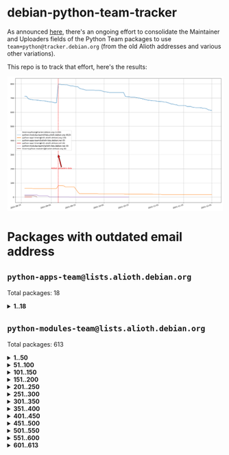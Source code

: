 # debian-python-team-tracker



As announced [here](https://lists.debian.org/debian-python/2021/08/msg00006.html), there's an ongoing effort to consolidate the Maintainer and Uploaders fields of the Python Team packages to use `team+python@tracker.debian.org` (from the old Alioth addresses and various other variations).



This repo is to track that effort, here's the results:



![Python team emails](images/python_team_emails.svg)


# Packages with outdated email address

## `python-apps-team@lists.alioth.debian.org`
Total packages: 18
<details>
<summary><b>1..18</b></summary>


| # | Package | Version |
| --- | --- | --- |
| 1 | [ctop](https://tracker.debian.org/ctop) | 1.0.0-2.1 |
| 2 | [cython](https://tracker.debian.org/cython) | 0.29.14-1 |
| 3 | [db2twitter](https://tracker.debian.org/db2twitter) | 0.6-1.1 |
| 4 | [dodgy](https://tracker.debian.org/dodgy) | 0.1.9-3 |
| 5 | [etm](https://tracker.debian.org/etm) | 3.2.30-1.1 |
| 6 | [firmware-microbit-micropython](https://tracker.debian.org/firmware-microbit-micropython) | 1.0.1-2 |
| 7 | [freealchemist](https://tracker.debian.org/freealchemist) | 0.5-1.1 |
| 8 | [kanboard-cli](https://tracker.debian.org/kanboard-cli) | 0.0.2-1.1 |
| 9 | [lightyears](https://tracker.debian.org/lightyears) | 1.4-2 |
| 10 | [muttdown](https://tracker.debian.org/muttdown) | 0.3.4-1 |
| 11 | [pelican](https://tracker.debian.org/pelican) | 4.0.1+dfsg-1.1 |
| 12 | [pipenv](https://tracker.debian.org/pipenv) | 11.9.0-1.1 |
| 13 | [prospector](https://tracker.debian.org/prospector) | 1.1.7-2 |
| 14 | [pybik](https://tracker.debian.org/pybik) | 3.0-3.1 |
| 15 | [retweet](https://tracker.debian.org/retweet) | 0.10-1.1 |
| 16 | [sen](https://tracker.debian.org/sen) | 0.6.1-0.1 |
| 17 | [sinntp](https://tracker.debian.org/sinntp) | 1.6-1.2 |
| 18 | [smem](https://tracker.debian.org/smem) | 1.5-1.1 |
</details>

## `python-modules-team@lists.alioth.debian.org`
Total packages: 613
<details>
<summary><b>1..50</b></summary>


| # | Package | Version |
| --- | --- | --- |
| 1 | [anorack](https://tracker.debian.org/anorack) | 0.2.7-1 |
| 2 | [anosql](https://tracker.debian.org/anosql) | 1.0.1-1 |
| 3 | [appdirs](https://tracker.debian.org/appdirs) | 1.4.4-1 |
| 4 | [asn1crypto](https://tracker.debian.org/asn1crypto) | 1.4.0-1 |
| 5 | [astral](https://tracker.debian.org/astral) | 1.6.1-2 |
| 6 | [authres](https://tracker.debian.org/authres) | 1.2.0-2 |
| 7 | [automat](https://tracker.debian.org/automat) | 20.2.0-1 |
| 8 | [azure-cosmos-table-python](https://tracker.debian.org/azure-cosmos-table-python) | 1.0.5+git20191025-5 |
| 9 | [bdist-nsi](https://tracker.debian.org/bdist-nsi) | 0.1.5-2 |
| 10 | [behave](https://tracker.debian.org/behave) | 1.2.6-3 |
| 11 | [bernhard](https://tracker.debian.org/bernhard) | 0.2.6-2 |
| 12 | [betamax](https://tracker.debian.org/betamax) | 0.8.1-2 |
| 13 | [bibtexparser](https://tracker.debian.org/bibtexparser) | 1.1.0+ds-3 |
| 14 | [binaryornot](https://tracker.debian.org/binaryornot) | 0.4.4+dfsg-4 |
| 15 | [bitstruct](https://tracker.debian.org/bitstruct) | 8.9.0-1 |
| 16 | [case](https://tracker.debian.org/case) | 1.5.3+dfsg-3 |
| 17 | [cerealizer](https://tracker.debian.org/cerealizer) | 0.8.1-3 |
| 18 | [chardet](https://tracker.debian.org/chardet) | 4.0.0-1 |
| 19 | [chargebee-python](https://tracker.debian.org/chargebee-python) | 1.6.6-1 |
| 20 | [chargebee2-python](https://tracker.debian.org/chargebee2-python) | 2.7.3-1 |
| 21 | [circuits](https://tracker.debian.org/circuits) | 3.1.0+ds1-2 |
| 22 | [codicefiscale](https://tracker.debian.org/codicefiscale) | 0.9+ds0-2 |
| 23 | [colorclass](https://tracker.debian.org/colorclass) | 2.2.0-2.1 |
| 24 | [colorspacious](https://tracker.debian.org/colorspacious) | 1.1.2-2 |
| 25 | [commonmark](https://tracker.debian.org/commonmark) | 0.9.1-3 |
| 26 | [constantly](https://tracker.debian.org/constantly) | 15.1.0-2 |
| 27 | [contextlib2](https://tracker.debian.org/contextlib2) | 0.6.0.post1-1 |
| 28 | [cookiecutter](https://tracker.debian.org/cookiecutter) | 1.7.3-1 |
| 29 | [coreapi](https://tracker.debian.org/coreapi) | 2.3.3-4 |
| 30 | [coreschema](https://tracker.debian.org/coreschema) | 0.0.4-3 |
| 31 | [cov-core](https://tracker.debian.org/cov-core) | 1.15.0-3 |
| 32 | [cppy](https://tracker.debian.org/cppy) | 1.1.0-2 |
| 33 | [cram](https://tracker.debian.org/cram) | 0.7-4 |
| 34 | [cssutils](https://tracker.debian.org/cssutils) | 1.0.2-3 |
| 35 | [d2to1](https://tracker.debian.org/d2to1) | 0.2.12-2 |
| 36 | [deap](https://tracker.debian.org/deap) | 1.3.1-2 |
| 37 | [debiancontributors](https://tracker.debian.org/debiancontributors) | 0.7.8-2 |
| 38 | [devpi-common](https://tracker.debian.org/devpi-common) | 3.2.2-1.1 |
| 39 | [django-ajax-selects](https://tracker.debian.org/django-ajax-selects) | 1.7.0-3 |
| 40 | [django-anymail](https://tracker.debian.org/django-anymail) | 7.1.0-1 |
| 41 | [django-bitfield](https://tracker.debian.org/django-bitfield) | 1.9.6-2 |
| 42 | [django-dirtyfields](https://tracker.debian.org/django-dirtyfields) | 1.3.1-2 |
| 43 | [django-downloadview](https://tracker.debian.org/django-downloadview) | 2.1.1-1 |
| 44 | [django-environ](https://tracker.debian.org/django-environ) | 0.4.4-2 |
| 45 | [django-filter](https://tracker.debian.org/django-filter) | 2.4.0-1 |
| 46 | [django-hvad](https://tracker.debian.org/django-hvad) | 1.8.0-1.1 |
| 47 | [django-impersonate](https://tracker.debian.org/django-impersonate) | 1.5-1 |
| 48 | [django-js-reverse](https://tracker.debian.org/django-js-reverse) | 0.7.3-1.1 |
| 49 | [django-macaddress](https://tracker.debian.org/django-macaddress) | 1.5.0-2 |
| 50 | [django-markupfield](https://tracker.debian.org/django-markupfield) | 2.0.0-1 |
</details>
<details>
<summary><b>51..100</b></summary>

| # | Package | Version |
| --- | --- | --- |
| 51 | [django-memoize](https://tracker.debian.org/django-memoize) | 2.2.0+dfsg-1 |
| 52 | [django-nose](https://tracker.debian.org/django-nose) | 1.4.6-2.1 |
| 53 | [django-notification](https://tracker.debian.org/django-notification) | 1.2.0-3 |
| 54 | [django-organizations](https://tracker.debian.org/django-organizations) | 1.1.2-1 |
| 55 | [django-pagination](https://tracker.debian.org/django-pagination) | 1.0.7-4 |
| 56 | [django-paintstore](https://tracker.debian.org/django-paintstore) | 0.2-4 |
| 57 | [django-picklefield](https://tracker.debian.org/django-picklefield) | 3.0.1-1 |
| 58 | [django-pipeline](https://tracker.debian.org/django-pipeline) | 1.6.14-3 |
| 59 | [django-q](https://tracker.debian.org/django-q) | 1.2.1-1 |
| 60 | [django-recurrence](https://tracker.debian.org/django-recurrence) | 1.10.3-1 |
| 61 | [django-redis-sessions](https://tracker.debian.org/django-redis-sessions) | 0.6.1-2 |
| 62 | [django-simple-redis-admin](https://tracker.debian.org/django-simple-redis-admin) | 1.4.0-2 |
| 63 | [django-stronghold](https://tracker.debian.org/django-stronghold) | 0.3.0+debian-2 |
| 64 | [django-webpack-loader](https://tracker.debian.org/django-webpack-loader) | 0.6.0-2 |
| 65 | [django-websocket-redis](https://tracker.debian.org/django-websocket-redis) | 0.4.7-2 |
| 66 | [django-wkhtmltopdf](https://tracker.debian.org/django-wkhtmltopdf) | 3.3.0-1 |
| 67 | [django-xmlrpc](https://tracker.debian.org/django-xmlrpc) | 0.1.8-2 |
| 68 | [djangorestframework-api-key](https://tracker.debian.org/djangorestframework-api-key) | 2.0.0-2 |
| 69 | [dkimpy](https://tracker.debian.org/dkimpy) | 1.0.5-1 |
| 70 | [dnsdiag](https://tracker.debian.org/dnsdiag) | 1.7.0-1.1 |
| 71 | [dockerpty](https://tracker.debian.org/dockerpty) | 0.4.1-2 |
| 72 | [dominate](https://tracker.debian.org/dominate) | 2.3.1-2 |
| 73 | [drf-generators](https://tracker.debian.org/drf-generators) | 0.5.0-1 |
| 74 | [elasticsearch-curator](https://tracker.debian.org/elasticsearch-curator) | 5.8.1-1 |
| 75 | [entrypoints](https://tracker.debian.org/entrypoints) | 0.3-3 |
| 76 | [enum34](https://tracker.debian.org/enum34) | 1.1.6-4 |
| 77 | [enzyme](https://tracker.debian.org/enzyme) | 0.4.1-2 |
| 78 | [exam](https://tracker.debian.org/exam) | 0.10.5-3 |
| 79 | [factory-boy](https://tracker.debian.org/factory-boy) | 2.11.1-3 |
| 80 | [faker](https://tracker.debian.org/faker) | 0.9.3-0.1 |
| 81 | [fakesleep](https://tracker.debian.org/fakesleep) | 0.1-2 |
| 82 | [fastchunking](https://tracker.debian.org/fastchunking) | 0.0.3-2 |
| 83 | [feedgenerator](https://tracker.debian.org/feedgenerator) | 1.9-2 |
| 84 | [flake8-polyfill](https://tracker.debian.org/flake8-polyfill) | 1.0.2-2 |
| 85 | [flask-api](https://tracker.debian.org/flask-api) | 1.1+dfsg-1.1 |
| 86 | [flask-babelex](https://tracker.debian.org/flask-babelex) | 0.9.4-1 |
| 87 | [flask-bcrypt](https://tracker.debian.org/flask-bcrypt) | 0.7.1-2 |
| 88 | [flask-compress](https://tracker.debian.org/flask-compress) | 1.4.0-3 |
| 89 | [flask-gravatar](https://tracker.debian.org/flask-gravatar) | 0.4.2-2 |
| 90 | [flask-htmlmin](https://tracker.debian.org/flask-htmlmin) | 1.3.2-2 |
| 91 | [flask-ldapconn](https://tracker.debian.org/flask-ldapconn) | 0.7.2-1.1 |
| 92 | [flask-limiter](https://tracker.debian.org/flask-limiter) | 1.0.1-2 |
| 93 | [flask-login](https://tracker.debian.org/flask-login) | 0.5.0-1 |
| 94 | [flask-mail](https://tracker.debian.org/flask-mail) | 0.9.1+dfsg1-1.1 |
| 95 | [flask-mongoengine](https://tracker.debian.org/flask-mongoengine) | 0.9.3-4 |
| 96 | [flask-multistatic](https://tracker.debian.org/flask-multistatic) | 1.0-2 |
| 97 | [flask-paranoid](https://tracker.debian.org/flask-paranoid) | 0.2.0-3.1 |
| 98 | [flask-script](https://tracker.debian.org/flask-script) | 2.0.6-2 |
| 99 | [flask-silk](https://tracker.debian.org/flask-silk) | 0.2-18 |
| 100 | [flask-wtf](https://tracker.debian.org/flask-wtf) | 0.14.3-1 |
</details>
<details>
<summary><b>101..150</b></summary>

| # | Package | Version |
| --- | --- | --- |
| 101 | [flufl.bounce](https://tracker.debian.org/flufl.bounce) | 3.0.1-1 |
| 102 | [flufl.enum](https://tracker.debian.org/flufl.enum) | 4.1.1-3 |
| 103 | [flufl.i18n](https://tracker.debian.org/flufl.i18n) | 3.0.1-1 |
| 104 | [flufl.lock](https://tracker.debian.org/flufl.lock) | 5.0.1-1 |
| 105 | [flufl.password](https://tracker.debian.org/flufl.password) | 1.3-3 |
| 106 | [flufl.testing](https://tracker.debian.org/flufl.testing) | 0.7-2 |
| 107 | [gerritlib](https://tracker.debian.org/gerritlib) | 0.8.0-2 |
| 108 | [gmplot](https://tracker.debian.org/gmplot) | 1.2.0-2 |
| 109 | [gtextfsm](https://tracker.debian.org/gtextfsm) | 1.1.0-2 |
| 110 | [gtts](https://tracker.debian.org/gtts) | 2.0.3-1 |
| 111 | [gtts-token](https://tracker.debian.org/gtts-token) | 1.1.3-1 |
| 112 | [guzzle-sphinx-theme](https://tracker.debian.org/guzzle-sphinx-theme) | 0.7.11-5 |
| 113 | [hachoir](https://tracker.debian.org/hachoir) | 3.1.0+dfsg-3 |
| 114 | [haproxy-log-analysis](https://tracker.debian.org/haproxy-log-analysis) | 2.0~b0-2 |
| 115 | [heapdict](https://tracker.debian.org/heapdict) | 1.0.1-1 |
| 116 | [hiro](https://tracker.debian.org/hiro) | 0.5-2 |
| 117 | [hypothesis-auto](https://tracker.debian.org/hypothesis-auto) | 1.1.4-2 |
| 118 | [importmagic](https://tracker.debian.org/importmagic) | 0.1.7-2 |
| 119 | [inflection](https://tracker.debian.org/inflection) | 0.3.1-2 |
| 120 | [isodate](https://tracker.debian.org/isodate) | 0.6.0-2 |
| 121 | [jaraco.itertools](https://tracker.debian.org/jaraco.itertools) | 2.0.1-4 |
| 122 | [javaproperties](https://tracker.debian.org/javaproperties) | 0.7.0-1 |
| 123 | [jpylyzer](https://tracker.debian.org/jpylyzer) | 2.0.0-3 |
| 124 | [json-tricks](https://tracker.debian.org/json-tricks) | 3.11.0-2 |
| 125 | [jsonhyperschema-codec](https://tracker.debian.org/jsonhyperschema-codec) | 1.0.3-2 |
| 126 | [junos-eznc](https://tracker.debian.org/junos-eznc) | 2.1.7-3 |
| 127 | [jupyter-sphinx-theme](https://tracker.debian.org/jupyter-sphinx-theme) | 0.0.6+ds1-10 |
| 128 | [kitchen](https://tracker.debian.org/kitchen) | 1.2.6-2 |
| 129 | [kivy](https://tracker.debian.org/kivy) | 1.11.0-2 |
| 130 | [lazr.delegates](https://tracker.debian.org/lazr.delegates) | 2.0.3-2 |
| 131 | [lazr.smtptest](https://tracker.debian.org/lazr.smtptest) | 2.0.3-2 |
| 132 | [lexicon](https://tracker.debian.org/lexicon) | 3.3.17-1 |
| 133 | [libthumbor](https://tracker.debian.org/libthumbor) | 1.3.3-2 |
| 134 | [logilab-constraint](https://tracker.debian.org/logilab-constraint) | 0.6.0-2 |
| 135 | [mako](https://tracker.debian.org/mako) | 1.1.3+ds1-2 |
| 136 | [manuel](https://tracker.debian.org/manuel) | 1.10.1-2 |
| 137 | [markupsafe](https://tracker.debian.org/markupsafe) | 1.1.1-1 |
| 138 | [mercurial-extension-utils](https://tracker.debian.org/mercurial-extension-utils) | 1.5.1-1 |
| 139 | [mercurial-extension-utils](https://tracker.debian.org/mercurial-extension-utils) | 1.5.1-3 |
| 140 | [mercurial-keyring](https://tracker.debian.org/mercurial-keyring) | 1.3.1-3 |
| 141 | [microsoft-authentication-extensions-for-python](https://tracker.debian.org/microsoft-authentication-extensions-for-python) | 0.3.0-1 |
| 142 | [milksnake](https://tracker.debian.org/milksnake) | 0.1.5-1 |
| 143 | [mimerender](https://tracker.debian.org/mimerender) | 0.6.0-2 |
| 144 | [mmllib](https://tracker.debian.org/mmllib) | 0.3.0.post1-2 |
| 145 | [mockldap](https://tracker.debian.org/mockldap) | 0.3.0-4 |
| 146 | [modernize](https://tracker.debian.org/modernize) | 0.7-2 |
| 147 | [moksha.common](https://tracker.debian.org/moksha.common) | 1.2.5-4 |
| 148 | [mrtparse](https://tracker.debian.org/mrtparse) | 1.6-2 |
| 149 | [musicbrainzngs](https://tracker.debian.org/musicbrainzngs) | 0.7.1-2 |
| 150 | [mutagen](https://tracker.debian.org/mutagen) | 1.45.1-2 |
</details>
<details>
<summary><b>151..200</b></summary>

| # | Package | Version |
| --- | --- | --- |
| 151 | [mwic](https://tracker.debian.org/mwic) | 0.7.8-1 |
| 152 | [mysql-connector-python](https://tracker.debian.org/mysql-connector-python) | 8.0.15-2 |
| 153 | [nb2plots](https://tracker.debian.org/nb2plots) | 0.6-2 |
| 154 | [netmiko](https://tracker.debian.org/netmiko) | 2.4.2-1 |
| 155 | [networkx](https://tracker.debian.org/networkx) | 2.5+ds-2 |
| 156 | [nose](https://tracker.debian.org/nose) | 1.3.7-6 |
| 157 | [nose2](https://tracker.debian.org/nose2) | 0.9.2-1 |
| 158 | [nose2-cov](https://tracker.debian.org/nose2-cov) | 1.0a4-3 |
| 159 | [ntplib](https://tracker.debian.org/ntplib) | 0.3.3-2 |
| 160 | [numpy-stl](https://tracker.debian.org/numpy-stl) | 2.9.0-1 |
| 161 | [numpydoc](https://tracker.debian.org/numpydoc) | 1.1.0-3 |
| 162 | [obsub](https://tracker.debian.org/obsub) | 0.2-4 |
| 163 | [okasha](https://tracker.debian.org/okasha) | 0.2.4-4 |
| 164 | [overpass](https://tracker.debian.org/overpass) | 0.7-1 |
| 165 | [pastescript](https://tracker.debian.org/pastescript) | 2.0.2-4 |
| 166 | [pcapy](https://tracker.debian.org/pcapy) | 0.11.4-2 |
| 167 | [pdfkit](https://tracker.debian.org/pdfkit) | 0.6.1-2 |
| 168 | [pep8](https://tracker.debian.org/pep8) | 1.7.1-9 |
| 169 | [pep8-naming](https://tracker.debian.org/pep8-naming) | 0.10.0-1 |
| 170 | [pg8000](https://tracker.debian.org/pg8000) | 1.10.6-2 |
| 171 | [pidcat](https://tracker.debian.org/pidcat) | 2.1.0-4 |
| 172 | [pilkit](https://tracker.debian.org/pilkit) | 2.0-3 |
| 173 | [plastex](https://tracker.debian.org/plastex) | 2.1-2 |
| 174 | [ply](https://tracker.debian.org/ply) | 3.11-4 |
| 175 | [portio](https://tracker.debian.org/portio) | 0.5-4 |
| 176 | [postgresfixture](https://tracker.debian.org/postgresfixture) | 0.4.2-1 |
| 177 | [power](https://tracker.debian.org/power) | 1.4+dfsg-4 |
| 178 | [pprintpp](https://tracker.debian.org/pprintpp) | 0.4.0-2 |
| 179 | [preggy](https://tracker.debian.org/preggy) | 1.4.4-1 |
| 180 | [prettytable](https://tracker.debian.org/prettytable) | 0.7.2-5 |
| 181 | [proxmoxer](https://tracker.debian.org/proxmoxer) | 1.0.3-2 |
| 182 | [ptable](https://tracker.debian.org/ptable) | 0.9.2-2 |
| 183 | [py-macaroon-bakery](https://tracker.debian.org/py-macaroon-bakery) | 1.3.1-1 |
| 184 | [py-radix](https://tracker.debian.org/py-radix) | 0.10.0-3 |
| 185 | [py3dns](https://tracker.debian.org/py3dns) | 3.2.1-1 |
| 186 | [pyasn1](https://tracker.debian.org/pyasn1) | 0.4.8-1 |
| 187 | [pybindgen](https://tracker.debian.org/pybindgen) | 0.20.0+dfsg1-2 |
| 188 | [pycairo](https://tracker.debian.org/pycairo) | 1.16.2-3 |
| 189 | [pycairo](https://tracker.debian.org/pycairo) | 1.16.2-4 |
| 190 | [pycallgraph](https://tracker.debian.org/pycallgraph) | 1.1.3-1.2 |
| 191 | [pycifrw](https://tracker.debian.org/pycifrw) | 4.4-2 |
| 192 | [pyclamd](https://tracker.debian.org/pyclamd) | 0.4.0-2 |
| 193 | [pycodestyle](https://tracker.debian.org/pycodestyle) | 2.6.0-1 |
| 194 | [pycparser](https://tracker.debian.org/pycparser) | 2.20-3 |
| 195 | [pycxx](https://tracker.debian.org/pycxx) | 7.1.4-0.2 |
| 196 | [pydbus](https://tracker.debian.org/pydbus) | 0.6.0-4 |
| 197 | [pydenticon](https://tracker.debian.org/pydenticon) | 0.3.1-2 |
| 198 | [pydispatcher](https://tracker.debian.org/pydispatcher) | 2.0.5-2 |
| 199 | [pydle](https://tracker.debian.org/pydle) | 0.9.4-2 |
| 200 | [pyeapi](https://tracker.debian.org/pyeapi) | 0.8.1-2 |
</details>
<details>
<summary><b>201..250</b></summary>

| # | Package | Version |
| --- | --- | --- |
| 201 | [pyee](https://tracker.debian.org/pyee) | 7.0.2-1 |
| 202 | [pyenchant](https://tracker.debian.org/pyenchant) | 3.2.0-1 |
| 203 | [pyfg](https://tracker.debian.org/pyfg) | 0.50-2 |
| 204 | [pyfiglet](https://tracker.debian.org/pyfiglet) | 0.8.0+dfsg-1 |
| 205 | [pyfribidi](https://tracker.debian.org/pyfribidi) | 0.12.0+repack-7 |
| 206 | [pygame](https://tracker.debian.org/pygame) | 1.9.6+dfsg-2 |
| 207 | [pygeoif](https://tracker.debian.org/pygeoif) | 0.7-2 |
| 208 | [pygments](https://tracker.debian.org/pygments) | 2.3.1+dfsg-3 |
| 209 | [pygtail](https://tracker.debian.org/pygtail) | 0.6.1-2 |
| 210 | [pygtkspellcheck](https://tracker.debian.org/pygtkspellcheck) | 4.0.5-2 |
| 211 | [pyhamcrest](https://tracker.debian.org/pyhamcrest) | 1.9.0-3 |
| 212 | [pyinotify](https://tracker.debian.org/pyinotify) | 0.9.6-1.3 |
| 213 | [pyiosxr](https://tracker.debian.org/pyiosxr) | 0.52-1.1 |
| 214 | [pyjavaproperties](https://tracker.debian.org/pyjavaproperties) | 0.7-2 |
| 215 | [pyjokes](https://tracker.debian.org/pyjokes) | 0.5.0-3 |
| 216 | [pykcs11](https://tracker.debian.org/pykcs11) | 1.5.10-1 |
| 217 | [pylama](https://tracker.debian.org/pylama) | 7.4.3-3 |
| 218 | [pylibmc](https://tracker.debian.org/pylibmc) | 1.5.2-3 |
| 219 | [pylint-celery](https://tracker.debian.org/pylint-celery) | 0.3-5 |
| 220 | [pylint-common](https://tracker.debian.org/pylint-common) | 0.2.5-4 |
| 221 | [pylint-django](https://tracker.debian.org/pylint-django) | 2.0.13-1 |
| 222 | [pylint-flask](https://tracker.debian.org/pylint-flask) | 0.5-4 |
| 223 | [pylint-plugin-utils](https://tracker.debian.org/pylint-plugin-utils) | 0.6-1 |
| 224 | [pymacs](https://tracker.debian.org/pymacs) | 0.25-3 |
| 225 | [pymodbus](https://tracker.debian.org/pymodbus) | 2.1.0+dfsg-2 |
| 226 | [pynag](https://tracker.debian.org/pynag) | 1.1.2+dfsg-2 |
| 227 | [pynliner](https://tracker.debian.org/pynliner) | 0.8.0-2 |
| 228 | [pyopengl](https://tracker.debian.org/pyopengl) | 3.1.5+dfsg-1 |
| 229 | [pyparsing](https://tracker.debian.org/pyparsing) | 2.4.7-1 |
| 230 | [pyphen](https://tracker.debian.org/pyphen) | 0.9.5-3 |
| 231 | [pyprind](https://tracker.debian.org/pyprind) | 2.11.2-2 |
| 232 | [pyquery](https://tracker.debian.org/pyquery) | 1.2.9-4 |
| 233 | [pyrad](https://tracker.debian.org/pyrad) | 2.1-2 |
| 234 | [pyrsistent](https://tracker.debian.org/pyrsistent) | 0.15.5-1 |
| 235 | [pysimplesoap](https://tracker.debian.org/pysimplesoap) | 1.16.2-3 |
| 236 | [pysmi](https://tracker.debian.org/pysmi) | 0.3.2-2 |
| 237 | [pysodium](https://tracker.debian.org/pysodium) | 0.7.0-2 |
| 238 | [pyspf](https://tracker.debian.org/pyspf) | 2.0.14-2 |
| 239 | [pysrt](https://tracker.debian.org/pysrt) | 1.0.1-2 |
| 240 | [pyssim](https://tracker.debian.org/pyssim) | 0.2-2 |
| 241 | [pytaglib](https://tracker.debian.org/pytaglib) | 0.3.6+dfsg-2 |
| 242 | [pytds](https://tracker.debian.org/pytds) | 1.10.0-1 |
| 243 | [pytest-arraydiff](https://tracker.debian.org/pytest-arraydiff) | 0.3-1 |
| 244 | [pytest-bdd](https://tracker.debian.org/pytest-bdd) | 3.2.1-1 |
| 245 | [pytest-cookies](https://tracker.debian.org/pytest-cookies) | 0.4.0-1 |
| 246 | [pytest-django](https://tracker.debian.org/pytest-django) | 3.5.1-1 |
| 247 | [pytest-expect](https://tracker.debian.org/pytest-expect) | 1.1.0-2 |
| 248 | [pytest-forked](https://tracker.debian.org/pytest-forked) | 1.3.0-1 |
| 249 | [pytest-httpbin](https://tracker.debian.org/pytest-httpbin) | 1.0.0-2 |
| 250 | [pytest-instafail](https://tracker.debian.org/pytest-instafail) | 0.4.2-1 |
</details>
<details>
<summary><b>251..300</b></summary>

| # | Package | Version |
| --- | --- | --- |
| 251 | [pytest-remotedata](https://tracker.debian.org/pytest-remotedata) | 0.3.2-1 |
| 252 | [pytest-runner](https://tracker.debian.org/pytest-runner) | 2.11.1-1.2 |
| 253 | [pytest-sugar](https://tracker.debian.org/pytest-sugar) | 0.9.4-1 |
| 254 | [pytest-tornado](https://tracker.debian.org/pytest-tornado) | 0.8.1-1 |
| 255 | [pytest-vcr](https://tracker.debian.org/pytest-vcr) | 1.0.2-2 |
| 256 | [python-activipy](https://tracker.debian.org/python-activipy) | 0.1-7 |
| 257 | [python-adal](https://tracker.debian.org/python-adal) | 1.2.2-1 |
| 258 | [python-aiohttp-session](https://tracker.debian.org/python-aiohttp-session) | 2.9.0-2 |
| 259 | [python-aioinflux](https://tracker.debian.org/python-aioinflux) | 0.9.0-2 |
| 260 | [python-aiomeasures](https://tracker.debian.org/python-aiomeasures) | 0.5.14-3 |
| 261 | [python-amqplib](https://tracker.debian.org/python-amqplib) | 1.0.2-2 |
| 262 | [python-apptools](https://tracker.debian.org/python-apptools) | 4.5.0-1.1 |
| 263 | [python-aptly](https://tracker.debian.org/python-aptly) | 0.12.10-2 |
| 264 | [python-args](https://tracker.debian.org/python-args) | 0.1.0-3 |
| 265 | [python-arpy](https://tracker.debian.org/python-arpy) | 1.1.1-4 |
| 266 | [python-astor](https://tracker.debian.org/python-astor) | 0.8.1-1 |
| 267 | [python-base58](https://tracker.debian.org/python-base58) | 1.0.3-1.1 |
| 268 | [python-bcdoc](https://tracker.debian.org/python-bcdoc) | 0.16.0-2 |
| 269 | [python-bioblend](https://tracker.debian.org/python-bioblend) | 0.7.0-3 |
| 270 | [python-bitbucket-api](https://tracker.debian.org/python-bitbucket-api) | 0.5.0-3 |
| 271 | [python-box](https://tracker.debian.org/python-box) | 3.4.6-2 |
| 272 | [python-btrees](https://tracker.debian.org/python-btrees) | 4.3.1-2 |
| 273 | [python-cachecontrol](https://tracker.debian.org/python-cachecontrol) | 0.12.6-1 |
| 274 | [python-can](https://tracker.debian.org/python-can) | 3.3.2.final~github-2 |
| 275 | [python-cement](https://tracker.debian.org/python-cement) | 2.10.0-2 |
| 276 | [python-cerberus](https://tracker.debian.org/python-cerberus) | 1.3.2-1 |
| 277 | [python-click-log](https://tracker.debian.org/python-click-log) | 0.2.1-2 |
| 278 | [python-clint](https://tracker.debian.org/python-clint) | 0.5.1-3 |
| 279 | [python-cluster](https://tracker.debian.org/python-cluster) | 1.3.3-3 |
| 280 | [python-cmarkgfm](https://tracker.debian.org/python-cmarkgfm) | 0.4.2-1 |
| 281 | [python-coloredlogs](https://tracker.debian.org/python-coloredlogs) | 7.3-2 |
| 282 | [python-colour](https://tracker.debian.org/python-colour) | 0.1.5-2 |
| 283 | [python-commentjson](https://tracker.debian.org/python-commentjson) | 0.8.3-2 |
| 284 | [python-consul](https://tracker.debian.org/python-consul) | 0.7.1-1.1 |
| 285 | [python-cookies](https://tracker.debian.org/python-cookies) | 2.2.1-3 |
| 286 | [python-cpuinfo](https://tracker.debian.org/python-cpuinfo) | 5.0.0-2 |
| 287 | [python-crcmod](https://tracker.debian.org/python-crcmod) | 1.7+dfsg-2 |
| 288 | [python-cs](https://tracker.debian.org/python-cs) | 2.7.1-1 |
| 289 | [python-cssselect2](https://tracker.debian.org/python-cssselect2) | 0.3.0-1 |
| 290 | [python-dbfread](https://tracker.debian.org/python-dbfread) | 2.0.7-3 |
| 291 | [python-decorator](https://tracker.debian.org/python-decorator) | 4.4.2-2 |
| 292 | [python-demjson](https://tracker.debian.org/python-demjson) | 2.2.4-5 |
| 293 | [python-diaspy](https://tracker.debian.org/python-diaspy) | 0.6.0-2 |
| 294 | [python-dict2xml](https://tracker.debian.org/python-dict2xml) | 1.7.0-1 |
| 295 | [python-dictobj](https://tracker.debian.org/python-dictobj) | 0.4-4 |
| 296 | [python-distro](https://tracker.debian.org/python-distro) | 1.5.0-1 |
| 297 | [python-distutils-extra](https://tracker.debian.org/python-distutils-extra) | 2.45 |
| 298 | [python-django-casclient](https://tracker.debian.org/python-django-casclient) | 1.5.3-1 |
| 299 | [python-django-dbconn-retry](https://tracker.debian.org/python-django-dbconn-retry) | 0.1.5-1.1 |
| 300 | [python-django-etcd-settings](https://tracker.debian.org/python-django-etcd-settings) | 0.1.13+dfsg-3 |
</details>
<details>
<summary><b>301..350</b></summary>

| # | Package | Version |
| --- | --- | --- |
| 301 | [python-django-gravatar2](https://tracker.debian.org/python-django-gravatar2) | 1.4.4-2 |
| 302 | [python-django-jsonfield](https://tracker.debian.org/python-django-jsonfield) | 1.4.0-2 |
| 303 | [python-django-push-notifications](https://tracker.debian.org/python-django-push-notifications) | 1.4.1-1 |
| 304 | [python-django-simple-history](https://tracker.debian.org/python-django-simple-history) | 2.7.0-1.1 |
| 305 | [python-django-split-settings](https://tracker.debian.org/python-django-split-settings) | 0.3.0-2 |
| 306 | [python-dnslib](https://tracker.debian.org/python-dnslib) | 0.9.14-1 |
| 307 | [python-docutils](https://tracker.debian.org/python-docutils) | 0.16+dfsg-2 |
| 308 | [python-doubleratchet](https://tracker.debian.org/python-doubleratchet) | 0.6.0-2 |
| 309 | [python-dpkt](https://tracker.debian.org/python-dpkt) | 1.9.2-2 |
| 310 | [python-easywebdav](https://tracker.debian.org/python-easywebdav) | 1.2.0-8 |
| 311 | [python-envisage](https://tracker.debian.org/python-envisage) | 4.9.0-2.1 |
| 312 | [python-envparse](https://tracker.debian.org/python-envparse) | 0.2.0-2 |
| 313 | [python-envs](https://tracker.debian.org/python-envs) | 1.2.6-1.1 |
| 314 | [python-epc](https://tracker.debian.org/python-epc) | 0.0.5-3 |
| 315 | [python-etcd](https://tracker.debian.org/python-etcd) | 0.4.5-2 |
| 316 | [python-ethtool](https://tracker.debian.org/python-ethtool) | 0.14-3 |
| 317 | [python-ewmh](https://tracker.debian.org/python-ewmh) | 0.1.6-2 |
| 318 | [python-exchangelib](https://tracker.debian.org/python-exchangelib) | 3.2.0-1 |
| 319 | [python-exotel](https://tracker.debian.org/python-exotel) | 0.1.5-2 |
| 320 | [python-fastimport](https://tracker.debian.org/python-fastimport) | 0.9.8-5 |
| 321 | [python-feather-format](https://tracker.debian.org/python-feather-format) | 0.3.1+dfsg1-4 |
| 322 | [python-flaky](https://tracker.debian.org/python-flaky) | 3.7.0-1 |
| 323 | [python-flask-marshmallow](https://tracker.debian.org/python-flask-marshmallow) | 0.10.1-4 |
| 324 | [python-flask-seeder](https://tracker.debian.org/python-flask-seeder) | 0.1~a2-2 |
| 325 | [python-ftputil](https://tracker.debian.org/python-ftputil) | 3.4-3 |
| 326 | [python-genty](https://tracker.debian.org/python-genty) | 1.3.2-1 |
| 327 | [python-geoip](https://tracker.debian.org/python-geoip) | 1.3.2-3 |
| 328 | [python-geoip2](https://tracker.debian.org/python-geoip2) | 2.9.0+dfsg1-2 |
| 329 | [python-getdns](https://tracker.debian.org/python-getdns) | 1.0.0~b1-2 |
| 330 | [python-gflags](https://tracker.debian.org/python-gflags) | 1.5.1-7 |
| 331 | [python-glob2](https://tracker.debian.org/python-glob2) | 0.5-3 |
| 332 | [python-guizero](https://tracker.debian.org/python-guizero) | 1.1.0+dfsg1-2 |
| 333 | [python-hashids](https://tracker.debian.org/python-hashids) | 1.3.1-1 |
| 334 | [python-hidapi](https://tracker.debian.org/python-hidapi) | 0.9.0.post3-2 |
| 335 | [python-hiredis](https://tracker.debian.org/python-hiredis) | 1.0.1-1 |
| 336 | [python-hpilo](https://tracker.debian.org/python-hpilo) | 4.3-3 |
| 337 | [python-html2text](https://tracker.debian.org/python-html2text) | 2020.1.16-1 |
| 338 | [python-http-parser](https://tracker.debian.org/python-http-parser) | 0.9.0-1 |
| 339 | [python-httptools](https://tracker.debian.org/python-httptools) | 0.1.1-1 |
| 340 | [python-icalendar](https://tracker.debian.org/python-icalendar) | 4.0.3-4 |
| 341 | [python-idna](https://tracker.debian.org/python-idna) | 2.10-1 |
| 342 | [python-iniparse](https://tracker.debian.org/python-iniparse) | 0.4-3 |
| 343 | [python-ipaddr](https://tracker.debian.org/python-ipaddr) | 2.2.0-4 |
| 344 | [python-ipaddress](https://tracker.debian.org/python-ipaddress) | 1.0.23-1 |
| 345 | [python-ipfix](https://tracker.debian.org/python-ipfix) | 0.9.7-2 |
| 346 | [python-irodsclient](https://tracker.debian.org/python-irodsclient) | 0.8.1-2 |
| 347 | [python-isc-dhcp-leases](https://tracker.debian.org/python-isc-dhcp-leases) | 0.9.1-2 |
| 348 | [python-iso3166](https://tracker.debian.org/python-iso3166) | 0.8.git20170319-2 |
| 349 | [python-isoweek](https://tracker.debian.org/python-isoweek) | 1.3.3-3 |
| 350 | [python-jmespath](https://tracker.debian.org/python-jmespath) | 0.10.0-1 |
</details>
<details>
<summary><b>351..400</b></summary>

| # | Package | Version |
| --- | --- | --- |
| 351 | [python-jsonrpc](https://tracker.debian.org/python-jsonrpc) | 1.13.0-1 |
| 352 | [python-junit-xml](https://tracker.debian.org/python-junit-xml) | 1.9-1 |
| 353 | [python-kanboard](https://tracker.debian.org/python-kanboard) | 1.0.1-1.1 |
| 354 | [python-keyring](https://tracker.debian.org/python-keyring) | 18.0.1-2 |
| 355 | [python-langdetect](https://tracker.debian.org/python-langdetect) | 1.0.7-4 |
| 356 | [python-ldap](https://tracker.debian.org/python-ldap) | 3.2.0-4 |
| 357 | [python-ldapdomaindump](https://tracker.debian.org/python-ldapdomaindump) | 0.9.3-1 |
| 358 | [python-libguess](https://tracker.debian.org/python-libguess) | 1.1-4 |
| 359 | [python-logfury](https://tracker.debian.org/python-logfury) | 0.1.2-4 |
| 360 | [python-lupa](https://tracker.debian.org/python-lupa) | 1.9+dfsg-1 |
| 361 | [python-mailer](https://tracker.debian.org/python-mailer) | 0.8.1-4 |
| 362 | [python-mastodon](https://tracker.debian.org/python-mastodon) | 1.5.1-1 |
| 363 | [python-mbed-host-tests](https://tracker.debian.org/python-mbed-host-tests) | 1.4.4-3 |
| 364 | [python-mbed-ls](https://tracker.debian.org/python-mbed-ls) | 1.6.2+dfsg-3 |
| 365 | [python-mccabe](https://tracker.debian.org/python-mccabe) | 0.6.1-3 |
| 366 | [python-measurement](https://tracker.debian.org/python-measurement) | 2.0.1-2 |
| 367 | [python-mechanize](https://tracker.debian.org/python-mechanize) | 1:0.4.5-2 |
| 368 | [python-meld3](https://tracker.debian.org/python-meld3) | 1.0.2-3 |
| 369 | [python-mnemonic](https://tracker.debian.org/python-mnemonic) | 0.19-1 |
| 370 | [python-model-mommy](https://tracker.debian.org/python-model-mommy) | 1.6.0-2 |
| 371 | [python-morris](https://tracker.debian.org/python-morris) | 1.2-2 |
| 372 | [python-mpegdash](https://tracker.debian.org/python-mpegdash) | 0.2.0-1 |
| 373 | [python-msrestazure](https://tracker.debian.org/python-msrestazure) | 0.6.2-1 |
| 374 | [python-multidict](https://tracker.debian.org/python-multidict) | 5.1.0-1 |
| 375 | [python-munch](https://tracker.debian.org/python-munch) | 2.3.2-2 |
| 376 | [python-murmurhash](https://tracker.debian.org/python-murmurhash) | 1.0.2-1 |
| 377 | [python-nacl](https://tracker.debian.org/python-nacl) | 1.4.0-1 |
| 378 | [python-nine](https://tracker.debian.org/python-nine) | 1.1.0-1 |
| 379 | [python-noise](https://tracker.debian.org/python-noise) | 1.2.3-3 |
| 380 | [python-notify2](https://tracker.debian.org/python-notify2) | 0.3-4 |
| 381 | [python-ntlm-auth](https://tracker.debian.org/python-ntlm-auth) | 1.4.0-1 |
| 382 | [python-oauth](https://tracker.debian.org/python-oauth) | 1.0.1-6 |
| 383 | [python-odf](https://tracker.debian.org/python-odf) | 1.4.1-1 |
| 384 | [python-offtrac](https://tracker.debian.org/python-offtrac) | 0.1.0-2.1 |
| 385 | [python-ofxclient](https://tracker.debian.org/python-ofxclient) | 2.0.4-2 |
| 386 | [python-opcua](https://tracker.debian.org/python-opcua) | 0.98.11-1 |
| 387 | [python-openid-cla](https://tracker.debian.org/python-openid-cla) | 1.2-2 |
| 388 | [python-openid-teams](https://tracker.debian.org/python-openid-teams) | 1.2-2 |
| 389 | [python-openidc-client](https://tracker.debian.org/python-openidc-client) | 0.6.0-1.1 |
| 390 | [python-opentimestamps](https://tracker.debian.org/python-opentimestamps) | 0.4.1-1 |
| 391 | [python-padme](https://tracker.debian.org/python-padme) | 1.1.1-3 |
| 392 | [python-pampy](https://tracker.debian.org/python-pampy) | 1.8.4-2 |
| 393 | [python-pamqp](https://tracker.debian.org/python-pamqp) | 2.3.0-2 |
| 394 | [python-parse-type](https://tracker.debian.org/python-parse-type) | 0.3.4-3 |
| 395 | [python-path-and-address](https://tracker.debian.org/python-path-and-address) | 2.0.1-2 |
| 396 | [python-pathtools](https://tracker.debian.org/python-pathtools) | 0.1.2-4 |
| 397 | [python-paypal](https://tracker.debian.org/python-paypal) | 1.2.5-3 |
| 398 | [python-peakutils](https://tracker.debian.org/python-peakutils) | 1.3.3+ds-2 |
| 399 | [python-pem](https://tracker.debian.org/python-pem) | 19.1.0-1 |
| 400 | [python-persistent](https://tracker.debian.org/python-persistent) | 4.6.4-0.2 |
</details>
<details>
<summary><b>401..450</b></summary>

| # | Package | Version |
| --- | --- | --- |
| 401 | [python-pex](https://tracker.debian.org/python-pex) | 1.1.14-3.1 |
| 402 | [python-pgbouncer](https://tracker.debian.org/python-pgbouncer) | 0.0.9-3 |
| 403 | [python-pgpdump](https://tracker.debian.org/python-pgpdump) | 1.5-2 |
| 404 | [python-pgspecial](https://tracker.debian.org/python-pgspecial) | 1.11.10+dfsg1-1 |
| 405 | [python-phonenumbers](https://tracker.debian.org/python-phonenumbers) | 8.12.1-1 |
| 406 | [python-picklable-itertools](https://tracker.debian.org/python-picklable-itertools) | 0.1.1-3 |
| 407 | [python-pika](https://tracker.debian.org/python-pika) | 0.11.0-5 |
| 408 | [python-plac](https://tracker.debian.org/python-plac) | 0.9.6-1.1 |
| 409 | [python-plaster](https://tracker.debian.org/python-plaster) | 1.0-2 |
| 410 | [python-plaster-pastedeploy](https://tracker.debian.org/python-plaster-pastedeploy) | 0.5-3 |
| 411 | [python-prctl](https://tracker.debian.org/python-prctl) | 1.7-2 |
| 412 | [python-preshed](https://tracker.debian.org/python-preshed) | 3.0.2-1 |
| 413 | [python-pretend](https://tracker.debian.org/python-pretend) | 1.0.9-1 |
| 414 | [python-prettylog](https://tracker.debian.org/python-prettylog) | 0.1.0-2 |
| 415 | [python-priority](https://tracker.debian.org/python-priority) | 1.3.0-3 |
| 416 | [python-progress](https://tracker.debian.org/python-progress) | 1.5-1 |
| 417 | [python-progressbar](https://tracker.debian.org/python-progressbar) | 2.5-2 |
| 418 | [python-protego](https://tracker.debian.org/python-protego) | 0.1.16+dfsg-2 |
| 419 | [python-prov](https://tracker.debian.org/python-prov) | 1.5.2-2 |
| 420 | [python-pskc](https://tracker.debian.org/python-pskc) | 1.1-3 |
| 421 | [python-publicsuffix2](https://tracker.debian.org/python-publicsuffix2) | 2.20191221-2 |
| 422 | [python-py-zipkin](https://tracker.debian.org/python-py-zipkin) | 0.15.0-1.1 |
| 423 | [python-pyasn1-modules](https://tracker.debian.org/python-pyasn1-modules) | 0.2.1-1 |
| 424 | [python-pyface](https://tracker.debian.org/python-pyface) | 6.1.2-2 |
| 425 | [python-pyftpdlib](https://tracker.debian.org/python-pyftpdlib) | 1.5.4-2 |
| 426 | [python-pygerrit2](https://tracker.debian.org/python-pygerrit2) | 2.0.4-2 |
| 427 | [python-pygtrie](https://tracker.debian.org/python-pygtrie) | 2.2-1.1 |
| 428 | [python-pypump](https://tracker.debian.org/python-pypump) | 0.7-3 |
| 429 | [python-pysnmp4-apps](https://tracker.debian.org/python-pysnmp4-apps) | 0.3.2-2.2 |
| 430 | [python-pysnmp4-mibs](https://tracker.debian.org/python-pysnmp4-mibs) | 0.1.3-3 |
| 431 | [python-pytest-benchmark](https://tracker.debian.org/python-pytest-benchmark) | 3.2.2-2 |
| 432 | [python-pyvmomi](https://tracker.debian.org/python-pyvmomi) | 6.7.1-3 |
| 433 | [python-qtpy](https://tracker.debian.org/python-qtpy) | 1.9.0-3 |
| 434 | [python-rarfile](https://tracker.debian.org/python-rarfile) | 3.1-1 |
| 435 | [python-ratelimiter](https://tracker.debian.org/python-ratelimiter) | 1.2.0.post0-1 |
| 436 | [python-redisearch-py](https://tracker.debian.org/python-redisearch-py) | 1.0.0-1 |
| 437 | [python-releases](https://tracker.debian.org/python-releases) | 1.6.3-1 |
| 438 | [python-repoze.lru](https://tracker.debian.org/python-repoze.lru) | 0.7-2 |
| 439 | [python-repoze.sphinx.autointerface](https://tracker.debian.org/python-repoze.sphinx.autointerface) | 0.8-0.2 |
| 440 | [python-repoze.tm2](https://tracker.debian.org/python-repoze.tm2) | 2.0-2 |
| 441 | [python-requests-cache](https://tracker.debian.org/python-requests-cache) | 0.5.2-1 |
| 442 | [python-requests-ntlm](https://tracker.debian.org/python-requests-ntlm) | 1.1.0-1.1 |
| 443 | [python-requirements-detector](https://tracker.debian.org/python-requirements-detector) | 0.6-2 |
| 444 | [python-restless](https://tracker.debian.org/python-restless) | 2.1.1-2 |
| 445 | [python-roman](https://tracker.debian.org/python-roman) | 2.0.0-4 |
| 446 | [python-rpaths](https://tracker.debian.org/python-rpaths) | 0.13-1.1 |
| 447 | [python-rply](https://tracker.debian.org/python-rply) | 0.7.7-2 |
| 448 | [python-schedutils](https://tracker.debian.org/python-schedutils) | 0.6-2.1 |
| 449 | [python-schema](https://tracker.debian.org/python-schema) | 0.6.7-3 |
| 450 | [python-schroot](https://tracker.debian.org/python-schroot) | 0.4-4 |
</details>
<details>
<summary><b>451..500</b></summary>

| # | Package | Version |
| --- | --- | --- |
| 451 | [python-scp](https://tracker.debian.org/python-scp) | 0.13.0-2 |
| 452 | [python-scrapy-djangoitem](https://tracker.debian.org/python-scrapy-djangoitem) | 1.1.1-4 |
| 453 | [python-scripttest](https://tracker.debian.org/python-scripttest) | 1.3-3 |
| 454 | [python-scruffy](https://tracker.debian.org/python-scruffy) | 0.3.3-2 |
| 455 | [python-sdnotify](https://tracker.debian.org/python-sdnotify) | 0.3.1-2 |
| 456 | [python-serverfiles](https://tracker.debian.org/python-serverfiles) | 0.3.0-1 |
| 457 | [python-service-identity](https://tracker.debian.org/python-service-identity) | 18.1.0-6 |
| 458 | [python-sexpdata](https://tracker.debian.org/python-sexpdata) | 0.0.3-2 |
| 459 | [python-shade](https://tracker.debian.org/python-shade) | 1.30.0-3 |
| 460 | [python-shellescape](https://tracker.debian.org/python-shellescape) | 3.4.1-4 |
| 461 | [python-simpy](https://tracker.debian.org/python-simpy) | 2.3.1+dfsg-2 |
| 462 | [python-simpy3](https://tracker.debian.org/python-simpy3) | 3.0.11-2 |
| 463 | [python-slimmer](https://tracker.debian.org/python-slimmer) | 0.1.30-8 |
| 464 | [python-slugify](https://tracker.debian.org/python-slugify) | 4.0.0-1 |
| 465 | [python-smstrade](https://tracker.debian.org/python-smstrade) | 0.2.4-6 |
| 466 | [python-socketpool](https://tracker.debian.org/python-socketpool) | 0.5.3-5 |
| 467 | [python-sparkpost](https://tracker.debian.org/python-sparkpost) | 1.3.7-2 |
| 468 | [python-sphinx-issues](https://tracker.debian.org/python-sphinx-issues) | 1.2.0-2 |
| 469 | [python-spur](https://tracker.debian.org/python-spur) | 0.3.21-1 |
| 470 | [python-srp](https://tracker.debian.org/python-srp) | 1.0.15-1 |
| 471 | [python-statsd](https://tracker.debian.org/python-statsd) | 3.3.0-2 |
| 472 | [python-stopit](https://tracker.debian.org/python-stopit) | 1.1.2-1 |
| 473 | [python-structlog](https://tracker.debian.org/python-structlog) | 20.1.0-1 |
| 474 | [python-sunlight](https://tracker.debian.org/python-sunlight) | 1.1.5-3 |
| 475 | [python-suntime](https://tracker.debian.org/python-suntime) | 1.2.5-2 |
| 476 | [python-tblib](https://tracker.debian.org/python-tblib) | 1.7.0-1 |
| 477 | [python-tempita](https://tracker.debian.org/python-tempita) | 0.5.2-6 |
| 478 | [python-tesserocr](https://tracker.debian.org/python-tesserocr) | 2.5.0-1 |
| 479 | [python-test-server](https://tracker.debian.org/python-test-server) | 0.0.27-2 |
| 480 | [python-testing.common.database](https://tracker.debian.org/python-testing.common.database) | 2.0.0-2 |
| 481 | [python-testing.mysqld](https://tracker.debian.org/python-testing.mysqld) | 1.4.0-4 |
| 482 | [python-testing.postgresql](https://tracker.debian.org/python-testing.postgresql) | 1.3.0-2 |
| 483 | [python-thriftpy](https://tracker.debian.org/python-thriftpy) | 0.3.9+ds1-1 |
| 484 | [python-timeline](https://tracker.debian.org/python-timeline) | 0.0.7-2 |
| 485 | [python-tinycss](https://tracker.debian.org/python-tinycss) | 0.4-3 |
| 486 | [python-tinycss2](https://tracker.debian.org/python-tinycss2) | 1.0.2-1 |
| 487 | [python-tktreectrl](https://tracker.debian.org/python-tktreectrl) | 2.0.2-3 |
| 488 | [python-toml](https://tracker.debian.org/python-toml) | 0.10.1-1 |
| 489 | [python-traits](https://tracker.debian.org/python-traits) | 5.2.0-2 |
| 490 | [python-traitsui](https://tracker.debian.org/python-traitsui) | 6.1.3-3 |
| 491 | [python-translationstring](https://tracker.debian.org/python-translationstring) | 1.4-1 |
| 492 | [python-trie](https://tracker.debian.org/python-trie) | 0.2+ds-2 |
| 493 | [python-twitter](https://tracker.debian.org/python-twitter) | 3.3-2 |
| 494 | [python-typeguard](https://tracker.debian.org/python-typeguard) | 2.2.2-1.1 |
| 495 | [python-tzlocal](https://tracker.debian.org/python-tzlocal) | 2.1-1 |
| 496 | [python-udatetime](https://tracker.debian.org/python-udatetime) | 0.0.16-4 |
| 497 | [python-uflash](https://tracker.debian.org/python-uflash) | 1.2.4+dfsg-4 |
| 498 | [python-unicodecsv](https://tracker.debian.org/python-unicodecsv) | 0.14.1-2 |
| 499 | [python-unidiff](https://tracker.debian.org/python-unidiff) | 0.5.5-2 |
| 500 | [python-urlobject](https://tracker.debian.org/python-urlobject) | 2.4.3-3 |
</details>
<details>
<summary><b>501..550</b></summary>

| # | Package | Version |
| --- | --- | --- |
| 501 | [python-urwidtrees](https://tracker.debian.org/python-urwidtrees) | 1.0.3.dev0-1 |
| 502 | [python-utils](https://tracker.debian.org/python-utils) | 2.3.0-2 |
| 503 | [python-vagrant](https://tracker.debian.org/python-vagrant) | 0.5.15-3 |
| 504 | [python-venusian](https://tracker.debian.org/python-venusian) | 3.0.0-1 |
| 505 | [python-vobject](https://tracker.debian.org/python-vobject) | 0.9.6.1-0.2 |
| 506 | [python-webencodings](https://tracker.debian.org/python-webencodings) | 0.5.1-2 |
| 507 | [python-webob](https://tracker.debian.org/python-webob) | 1:1.8.6-1.1 |
| 508 | [python-wget](https://tracker.debian.org/python-wget) | 3.2-3 |
| 509 | [python-wheezy.template](https://tracker.debian.org/python-wheezy.template) | 0.1.167-2 |
| 510 | [python-whoosh](https://tracker.debian.org/python-whoosh) | 2.7.4+git6-g9134ad92-5 |
| 511 | [python-wither](https://tracker.debian.org/python-wither) | 1.1-2 |
| 512 | [python-wsgilog](https://tracker.debian.org/python-wsgilog) | 0.3.1-3 |
| 513 | [python-x3dh](https://tracker.debian.org/python-x3dh) | 0.5.8-2 |
| 514 | [python-xeddsa](https://tracker.debian.org/python-xeddsa) | 0.4.6-2 |
| 515 | [python-yaswfp](https://tracker.debian.org/python-yaswfp) | 0.9.3-1.1 |
| 516 | [python-zc.customdoctests](https://tracker.debian.org/python-zc.customdoctests) | 1.0.1-2 |
| 517 | [python-zipp](https://tracker.debian.org/python-zipp) | 1.0.0-3 |
| 518 | [python-zxcvbn](https://tracker.debian.org/python-zxcvbn) | 4.4.28-2 |
| 519 | [python3-proselint](https://tracker.debian.org/python3-proselint) | 0.10.2-2 |
| 520 | [pythondialog](https://tracker.debian.org/pythondialog) | 3.5.1-1 |
| 521 | [pythonmagick](https://tracker.debian.org/pythonmagick) | 0.9.19-6 |
| 522 | [pytoml](https://tracker.debian.org/pytoml) | 0.1.21-1 |
| 523 | [pyuca](https://tracker.debian.org/pyuca) | 1.2-2 |
| 524 | [pyutilib](https://tracker.debian.org/pyutilib) | 5.8.0-1 |
| 525 | [pywavelets](https://tracker.debian.org/pywavelets) | 1.1.1-1 |
| 526 | [pywinrm](https://tracker.debian.org/pywinrm) | 0.3.0-2 |
| 527 | [quark-sphinx-theme](https://tracker.debian.org/quark-sphinx-theme) | 0.5.1-2 |
| 528 | [readlike](https://tracker.debian.org/readlike) | 0.1.3-1.1 |
| 529 | [recommonmark](https://tracker.debian.org/recommonmark) | 0.6.0+ds-1 |
| 530 | [redis-py-cluster](https://tracker.debian.org/redis-py-cluster) | 2.0.0-1 |
| 531 | [reentry](https://tracker.debian.org/reentry) | 1.3.1-1 |
| 532 | [reparser](https://tracker.debian.org/reparser) | 1.4.3-1 |
| 533 | [requests-aws](https://tracker.debian.org/requests-aws) | 0.1.5-2 |
| 534 | [restrictedpython](https://tracker.debian.org/restrictedpython) | 4.0~b3-2 |
| 535 | [ripe-atlas-cousteau](https://tracker.debian.org/ripe-atlas-cousteau) | 1.4.2-3 |
| 536 | [ripe-atlas-sagan](https://tracker.debian.org/ripe-atlas-sagan) | 1.2.2-2 |
| 537 | [robot-detection](https://tracker.debian.org/robot-detection) | 0.4.0-2 |
| 538 | [routes](https://tracker.debian.org/routes) | 2.5.1-1 |
| 539 | [sgmllib3k](https://tracker.debian.org/sgmllib3k) | 1.0.0-3 |
| 540 | [simplegeneric](https://tracker.debian.org/simplegeneric) | 0.8.1-3 |
| 541 | [singledispatch](https://tracker.debian.org/singledispatch) | 3.4.0.3-3 |
| 542 | [sireader](https://tracker.debian.org/sireader) | 1.1.1-2 |
| 543 | [sleekxmpp](https://tracker.debian.org/sleekxmpp) | 1.3.3-6 |
| 544 | [slimit](https://tracker.debian.org/slimit) | 0.8.1-4 |
| 545 | [smartypants](https://tracker.debian.org/smartypants) | 2.0.0-2 |
| 546 | [social-auth-app-django](https://tracker.debian.org/social-auth-app-django) | 3.1.0-2.1 |
| 547 | [social-auth-core](https://tracker.debian.org/social-auth-core) | 3.1.0-1.1 |
| 548 | [sortedcollections](https://tracker.debian.org/sortedcollections) | 1.0.1-1 |
| 549 | [sortedcontainers](https://tracker.debian.org/sortedcontainers) | 2.1.0-2 |
| 550 | [sparql-wrapper-python](https://tracker.debian.org/sparql-wrapper-python) | 1.8.5-1 |
</details>
<details>
<summary><b>551..600</b></summary>

| # | Package | Version |
| --- | --- | --- |
| 551 | [speaklater](https://tracker.debian.org/speaklater) | 1.3-5 |
| 552 | [sphinx](https://tracker.debian.org/sphinx) | 1.8.5-2 |
| 553 | [sphinx](https://tracker.debian.org/sphinx) | 1.8.5-3 |
| 554 | [sphinx](https://tracker.debian.org/sphinx) | 1.8.5-4 |
| 555 | [sphinx](https://tracker.debian.org/sphinx) | 1.8.5-5 |
| 556 | [sphinx](https://tracker.debian.org/sphinx) | 1.8.5-7 |
| 557 | [sphinx](https://tracker.debian.org/sphinx) | 1.8.5-9 |
| 558 | [sphinx](https://tracker.debian.org/sphinx) | 2.4.3-2 |
| 559 | [sphinx](https://tracker.debian.org/sphinx) | 2.4.3-4 |
| 560 | [sphinx](https://tracker.debian.org/sphinx) | 3.2.1-1 |
| 561 | [sphinx-autorun](https://tracker.debian.org/sphinx-autorun) | 1.1.0-3.1 |
| 562 | [sphinx-celery](https://tracker.debian.org/sphinx-celery) | 2.0.0-1 |
| 563 | [sphinx-intl](https://tracker.debian.org/sphinx-intl) | 2.0.1-2 |
| 564 | [sphinxcontrib-devhelp](https://tracker.debian.org/sphinxcontrib-devhelp) | 1.0.2-2 |
| 565 | [sphinxcontrib-doxylink](https://tracker.debian.org/sphinxcontrib-doxylink) | 1.5-1 |
| 566 | [sphinxcontrib-log-cabinet](https://tracker.debian.org/sphinxcontrib-log-cabinet) | 1.0.1-2 |
| 567 | [sphinxcontrib-qthelp](https://tracker.debian.org/sphinxcontrib-qthelp) | 1.0.3-2 |
| 568 | [sphinxcontrib-rubydomain](https://tracker.debian.org/sphinxcontrib-rubydomain) | 0.1~dev-20100804-2 |
| 569 | [sphinxcontrib-websupport](https://tracker.debian.org/sphinxcontrib-websupport) | 1.2.4-1 |
| 570 | [sphinxtesters](https://tracker.debian.org/sphinxtesters) | 0.2.3-1 |
| 571 | [sqlalchemy](https://tracker.debian.org/sqlalchemy) | 1.3.15+ds1-1 |
| 572 | [sqlparse](https://tracker.debian.org/sqlparse) | 0.3.1-1 |
| 573 | [sshpubkeys](https://tracker.debian.org/sshpubkeys) | 3.1.0-2.1 |
| 574 | [sshtunnel](https://tracker.debian.org/sshtunnel) | 0.1.4-2 |
| 575 | [stardicter](https://tracker.debian.org/stardicter) | 1.2-1 |
| 576 | [straight.plugin](https://tracker.debian.org/straight.plugin) | 1.4.1-3 |
| 577 | [stsci.distutils](https://tracker.debian.org/stsci.distutils) | 0.3.7-5 |
| 578 | [subvertpy](https://tracker.debian.org/subvertpy) | 0.11.0~git20191228+2423bf1-3 |
| 579 | [tagpy](https://tracker.debian.org/tagpy) | 2013.1-7 |
| 580 | [terminaltables](https://tracker.debian.org/terminaltables) | 3.1.0-3 |
| 581 | [texext](https://tracker.debian.org/texext) | 0.6.6-2 |
| 582 | [tinydb](https://tracker.debian.org/tinydb) | 3.15.2-2 |
| 583 | [tldextract](https://tracker.debian.org/tldextract) | 2.2.1-1 |
| 584 | [translation-finder](https://tracker.debian.org/translation-finder) | 1.0-1 |
| 585 | [transmissionrpc](https://tracker.debian.org/transmissionrpc) | 0.11-4 |
| 586 | [twodict](https://tracker.debian.org/twodict) | 1.2-2 |
| 587 | [txws](https://tracker.debian.org/txws) | 0.9.1-4 |
| 588 | [txzmq](https://tracker.debian.org/txzmq) | 0.8.0-2 |
| 589 | [typogrify](https://tracker.debian.org/typogrify) | 1:2.0.7-2 |
| 590 | [u-msgpack-python](https://tracker.debian.org/u-msgpack-python) | 2.3.0-2 |
| 591 | [utidylib](https://tracker.debian.org/utidylib) | 0.5-3 |
| 592 | [validators](https://tracker.debian.org/validators) | 0.14.2-2 |
| 593 | [vcr.py](https://tracker.debian.org/vcr.py) | 4.0.2-1 |
| 594 | [vim-autopep8](https://tracker.debian.org/vim-autopep8) | 1.2.0-2 |
| 595 | [voluptuous](https://tracker.debian.org/voluptuous) | 0.11.1-1 |
| 596 | [vsts-cd-manager](https://tracker.debian.org/vsts-cd-manager) | 1.0.2-3 |
| 597 | [wchartype](https://tracker.debian.org/wchartype) | 0.1-2 |
| 598 | [wcwidth](https://tracker.debian.org/wcwidth) | 0.1.9+dfsg1-2 |
| 599 | [webpy](https://tracker.debian.org/webpy) | 1:0.61-1 |
| 600 | [wheel](https://tracker.debian.org/wheel) | 0.34.2-1 |
</details>
<details>
<summary><b>601..613</b></summary>

| # | Package | Version |
| --- | --- | --- |
| 601 | [whichcraft](https://tracker.debian.org/whichcraft) | 0.4.1-2 |
| 602 | [wikitrans](https://tracker.debian.org/wikitrans) | 1.3-1 |
| 603 | [willow](https://tracker.debian.org/willow) | 1.4-1 |
| 604 | [wlc](https://tracker.debian.org/wlc) | 1.2-1 |
| 605 | [wokkel](https://tracker.debian.org/wokkel) | 18.0.0-3.1 |
| 606 | [wsgiproxy2](https://tracker.debian.org/wsgiproxy2) | 0.4.5-1.1 |
| 607 | [wtf-peewee](https://tracker.debian.org/wtf-peewee) | 3.0.0+dfsg-2 |
| 608 | [wtforms](https://tracker.debian.org/wtforms) | 2.2.1-2 |
| 609 | [xhtml2pdf](https://tracker.debian.org/xhtml2pdf) | 0.2.4-1 |
| 610 | [xlwt](https://tracker.debian.org/xlwt) | 1.3.0-3 |
| 611 | [zc.lockfile](https://tracker.debian.org/zc.lockfile) | 2.0-1 |
| 612 | [zict](https://tracker.debian.org/zict) | 2.0.0-1 |
| 613 | [zope.deprecation](https://tracker.debian.org/zope.deprecation) | 4.4.0-4 |
</details>
